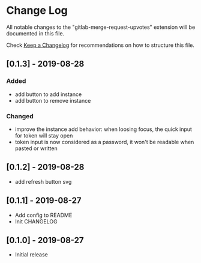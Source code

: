 # Change Log

All notable changes to the "gitlab-merge-request-upvotes" extension will be documented in this file.

Check [Keep a Changelog](http://keepachangelog.com/) for recommendations on how to structure this file.

## [0.1.3] - 2019-08-28

### Added

- add button to add instance
- add button to remove instance

### Changed

- improve the instance add behavior: when loosing focus, the quick input for token will stay open
- token input is now considered as a password, it won't be readable when pasted or written

## [0.1.2] - 2019-08-28

- add refresh button svg

## [0.1.1] - 2019-08-27

- Add config to README
- Init CHANGELOG

## [0.1.0] - 2019-08-27

- Initial release
